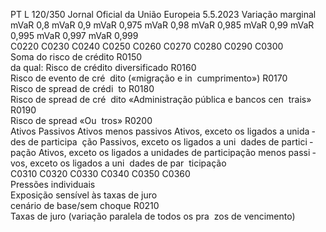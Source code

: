 PT  L 120/350 Jornal Oficial da União Europeia 5.5.2023
 Variação marginal  
mVaR 0,8  mVaR 0,9  mVaR 0,975  mVaR 0,98  mVaR 0,985  mVaR 
0,99  mVaR 
0,995  mVaR 
0,997  mVaR 
0,999  
C0220  C0230  C0240  C0250  C0260  C0270  C0280  C0290  C0300  
Soma do risco de crédito  R0150  
da qual: Risco de crédito 
diversificado  R0160  
Risco de evento de cré ­
dito («migração e in ­
cumprimento»)  R0170  
Risco de  spread  de crédi ­
to  R0180  
Risco de  spread  de cré ­
dito «Administração 
pública e bancos cen ­
trais»  R0190  
Risco de  spread  «Ou ­
tros»  R0200  
Ativos  Passivos  Ativos menos 
passivos  Ativos, exceto os 
ligados a unida ­
des de participa ­
ção  Passivos, exceto 
os ligados a uni ­
dades de partici ­
pação  Ativos, exceto 
os ligados a 
unidades de 
participação 
menos passi ­
vos, exceto os 
ligados a uni ­
dades de par ­
ticipação  
C0310  C0320  C0330  C0340  C0350  C0360  
Pressões individuais  
Exposição sensível às taxas 
de juro  
cenário de base/sem 
choque  R0210  
Taxas de juro (variação 
paralela de todos os pra ­
zos de vencimento)